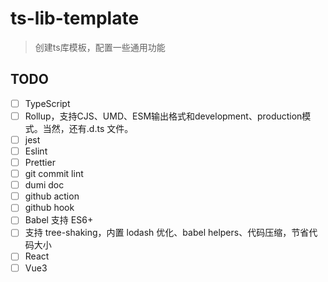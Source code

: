 # ts-lib-template

> 创建ts库模板，配置一些通用功能

## TODO

- [ ] TypeScript
- [ ] Rollup，支持CJS、UMD、ESM输出格式和development、production模式。当然，还有.d.ts 文件。
- [ ] jest
- [ ] Eslint
- [ ] Prettier
- [ ] git commit lint
- [ ] dumi doc
- [ ] github action
- [ ] github hook
- [ ] Babel 支持 ES6+
- [ ] 支持 tree-shaking，内置 lodash 优化、babel helpers、代码压缩，节省代码大小
- [ ] React
- [ ] Vue3
